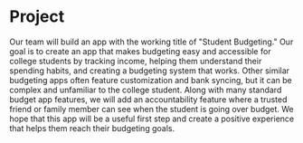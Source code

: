 # Project

Our team will build an app with the working title of "Student Budgeting." Our goal is to create an app that makes budgeting easy and accessible for college students by tracking income, helping them understand their spending habits, and creating a budgeting system that works. Other similar budgeting apps often feature customization and bank syncing, but it can be complex and unfamiliar to the college student. Along with many standard budget app features, we will add an accountability feature where a trusted friend or family member can see when the student is going over budget. We hope that this app will be a useful first step and create a positive experience that helps them reach their budgeting goals.
